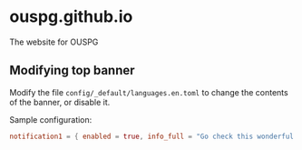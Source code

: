 # ouspg.github.io
The website for OUSPG



## Modifying top banner

Modify the file `config/_default/languages.en.toml` to change the contents of the banner, or disable it.

Sample configuration:

```toml
notification1 = { enabled = true, info_full = "Go check this wonderful search engine!", info_short = "Here is Google.", url = "https://google.com" }
```